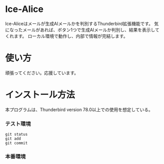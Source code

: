 # Ice-Alice
Ice-Aliceはメールが生成AIメールかを判別するThunderbird拡張機能です。
気になったメールがあれば、ボタン1つで生成AIメールか判別し、結果を表示してくれます。
ローカル環境で動作し、内部で情報が完結します。

# 使い方
頑張ってください。応援しています。

# インストール方法
本プログラムは、Thunderbird version 78.0以上での使用を想定している。

### テスト環境
```
git status
git add
git commit
```
### 本番環境
